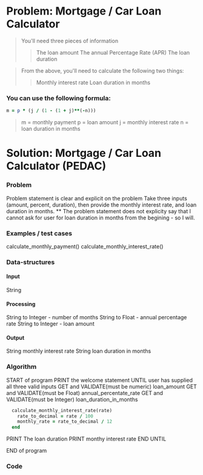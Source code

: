 # Problem: Mortgage / Car Loan Calculator

> You'll need three pieces of information
>> The loan amount
>> The annual Percentage Rate (APR)
>> The loan duration

> From the above, you'll need to calculate the following two things:
>> Monthly interest rate
>> Loan duration in months

### You can use the following formula:

```rb
m = p * (j / (1 - (1 + j)**(-n)))
```
> m = monthly payment
> p = loan amount
> j = monthly interest rate
> n = loan duration in months


# Solution: Mortgage / Car Loan Calculator (PEDAC)

### Problem
Problem statement is clear and explicit on the problem
Take three inputs (amount, percent, duration), then provide the monthly interest rate, and loan duration in months.
** The problem statement does not explicity say that I cannot ask for user for loan duration in months from the begining - so I will.

### Examples / test cases
calculate_monthly_payment()
calculate_monthly_interest_rate()


### Data-structures
#### Input
String
#### Processing
String to Integer - number of months
String to Float - annual percentage rate
String to Integer - loan amount
#### Output
String monthly interest rate
String loan duration in months

### Algorithm
START of program
PRINT the welcome statement 
UNTIL user has supplied all three valid inputs
  GET and VALIDATE(must be numeric) loan_amount
  GET and VALIDATE(must be Float) annual_percentate_rate
  GET and VALIDATE(must be Integer) loan_duration_in_months

```ruby
  calculate_monthly_interest_rate(rate)
    rate_to_decimal = rate / 100
    monthly_rate = rate_to_decimal / 12
  end
```
PRINT The loan duration
PRINT monthy interest rate
END UNTIL

END of program

### Code












